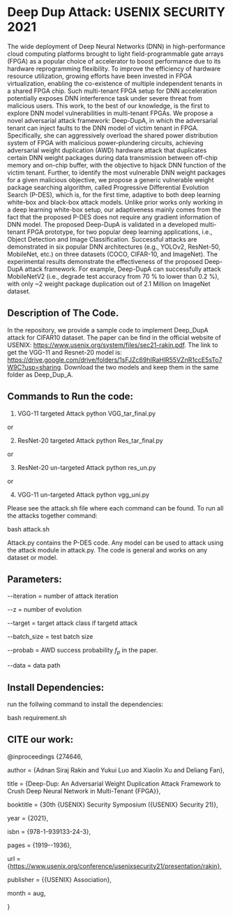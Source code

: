 # Deep Dup Attack: USENIX SECURITY 2021

The wide deployment of Deep Neural Networks (DNN) in high-performance cloud computing platforms brought to light field-programmable gate arrays (FPGA) as a popular choice of accelerator to boost performance due to its hardware reprogramming flexibility. To improve the efficiency of hardware resource utilization, growing efforts have been invested in FPGA virtualization, enabling the co-existence of multiple independent tenants in a shared FPGA chip. Such multi-tenant FPGA setup for DNN acceleration potentially exposes DNN interference task under severe threat from malicious users. This work, to the best of our knowledge, is the first to explore DNN model vulnerabilities in multi-tenant FPGAs. We propose a novel adversarial attack framework: Deep-DupA, in which the adversarial tenant can inject faults to the DNN model of victim tenant in FPGA. Specifically, she can aggressively overload the shared power distribution system of FPGA with malicious power-plundering circuits, achieving adversarial weight duplication (AWD) hardware attack that duplicates certain DNN weight packages during data transmission between off-chip memory and on-chip buffer, with the objective to hijack DNN function of the victim tenant. 
Further, to identify the most vulnerable DNN weight packages for a given malicious objective, we propose a generic vulnerable weight package searching algorithm, called Progressive Differential Evolution Search (P-DES), which is, for the first time, adaptive to both deep learning white-box and black-box attack models. 
Unlike prior works only working in a deep learning white-box setup, our adaptiveness mainly comes from the fact that the proposed P-DES does not require any gradient information of DNN model. The proposed Deep-DupA is validated in a developed multi-tenant FPGA prototype, for two popular deep learning applications, i.e., Object Detection and Image Classification. Successful attacks are demonstrated in six popular DNN architectures (e.g., YOLOv2, ResNet-50, MobileNet, etc.) on three datasets (COCO, CIFAR-10, and ImageNet). The experimental results demonstrate the effectiveness of the proposed Deep-DupA attack framework. For example, Deep-DupA can successfully attack MobileNetV2 (i.e., degrade test accuracy from 70 % to lower than 0.2 %), with only ~2 weight package duplication out of 2.1 Million on ImageNet dataset.

## Description of The Code.
In the repository, we provide a sample code to implement Deep_DupA attack for CIFAR10 dataset. The paper can be find in the official website of USENIX: https://www.usenix.org/system/files/sec21-rakin.pdf. The link to get the VGG-11 and Resnet-20 model is:  https://drive.google.com/drive/folders/1sFJZc69hIRaHlR55VZnR1ccE5sTo7W9C?usp=sharing. Download the two models and keep them in the same folder as Deep_Dup_A.

## Commands to Run the code:

1. VGG-11 targeted Attack
python VGG_tar_final.py 

or

2. ResNet-20 targeted Attack
python Res_tar_final.py

or

3. ResNet-20 un-targeted Attack
python res_un.py

or

4. VGG-11 un-targeted Attack
python vgg_uni.py

Please see the attack.sh file where each command can be found. To run all the attacks together command:

bash attack.sh

Attack.py contains the P-DES code. Any model can be used to attack using the attack module in attack.py. The code is general and works on any dataset or model.

## Parameters:

--iteration = number of attack iteration

--z = number of evolution 

--target = target attack class if targetd attack

--batch_size = test batch size

--probab =  AWD success probability $f_p$ in the paper.

--data = data path


## Install Dependencies:

run the follwing command to install the dependencies:

bash requirement.sh

## CITE our work:

@inproceedings {274646,

author = {Adnan Siraj Rakin and Yukui Luo and Xiaolin Xu and Deliang Fan},

title = {Deep-Dup: An Adversarial Weight Duplication Attack Framework to Crush Deep Neural Network in Multi-Tenant {FPGA}},

booktitle = {30th {USENIX} Security Symposium ({USENIX} Security 21)},

year = {2021},

isbn = {978-1-939133-24-3},

pages = {1919--1936},

url = {https://www.usenix.org/conference/usenixsecurity21/presentation/rakin},

publisher = {{USENIX} Association},

month = aug,

}
